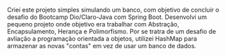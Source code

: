 Criei este projeto simples simulando um banco, com objetivo de concluir o desafio do Bootcamp Dio/Claro-Java com Spring Boot.
Desenvolvi um pequeno projeto onde objetivo era trabalhar com Abstração, Encapsulamento, Herança e Polimorfismo.
Por se tratra de um desafio de avliação a programação orientada a objetos, utilizei HashMap para armazenar as novas "contas" em vez de usar um banco de dados.

